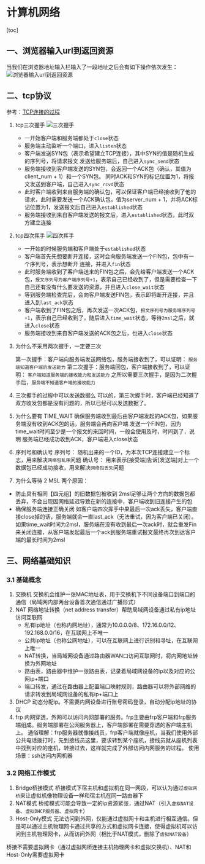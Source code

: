 # 计算机网络

[toc]

## 一、浏览器输入url到返回资源

当我们在浏览器地址输入栏输入了一段地址之后会有如下操作依次发生：
![浏览器输入url到返回资源](../pic/输入url后.jpeg)

## 二、tcp协议

参考：[TCP连接的过程](https://blog.csdn.net/weixin_51338848/article/details/127691543)

1. tcp三次握手
![三次握手](../pic/tcp三次握手.jpeg)

    - 一开始客户端和服务端都处于`close`状态
    - 服务端主动监听一个端口，进入`listen`状态
    - 客户端发送SYN包（表示希望建立TCP连接），其中SYN的值是随机生成的序列号，将请求报文
    发送给服务端后，自己进入`sync_send`状态
    - 服务端接收到客户端发送的SYN包，会返回一个ACK包（确认，其值为client_num + 1）和一个SYN包。
    同时ACK和SYN的标记位置为1，将报文发送到客户端，自己进入`sync_rcvd`状态
    - 此时客户端收到来自服务端的确认包，可以保证客户端已经接收到了他的请求，此时需要发送一个ACK确认包，值为server_num + 1，并将ACK标记位置为1，发送报文后自己进入`established`状态
    - 服务端接收到来自客户端发送的报文后，进入`established`状态，此时双方建立连接

2. tcp四次挥手
![四次挥手](../pic/tcp四次挥手.jpeg)

    - 一开始的时候服务端和客户端处于`established`状态
    - 客户端首先先想要断开连接，这时会向服务端发送一个FIN包，包中有一个序列号，表示想断开
    连接，并进入`fin`状态
    - 此时服务端收到了客户端送来的FIN包之后，会先给客户端发送一个ACK包，`报文序列号为客户端序列号+1`，表示自己已经收到了，但是需要检查一下自己还有没有什么要发送的资源，并且进入`close_wait`状态
    - 等到服务端检查完后，会向客户端发送FIN包，表示即将断开连接，并且进入到`last_ack`状态
    - 客户端收到了FIN包之后，再次发送一次ACK包，`报文序列号为服务端序列号+1`，表示自己已经收到了，随后进入`time_wait`状态，等待`2msl`之后，就进入`close`状态
    - 服务端接收到来自客户端发送的ACK包之后，也进入`close`状态

3. 为什么不采用两次握手，一定要三次

    第一次握手：客户端向服务端发送网络包，服务端接收到了，可以证明：
    `服务端知道客户端的发送能力`
    第二次握手：服务端回包，客户端接收到了，可以证明：
    `客户端知道服务端的接收能力和发送能力`
    之所以需要三次握手，是因为二次握手后，`服务端不知道客户端的接收能力`

4. 三次握手的过程中可以发送数据么
可以的，第三次握手时，客户端已经知道了双方收发包都是没有问题的，所以已经可以发送数据了。

5. 为什么要有 TIME_WAIT
确保服务端收到最后由客户端发起的ACK包，如果服务端没有收到ACK包的话，服务端会再向客户端
发送一个FIN包，因为time_wait时间至少是一个报文的来回时间，一般会使用及时，时间到了，说明
服务端已经成功收到ACK，客户端进入close状态

6. 序列号和确认号
序列号：
随机出来的一个ID，为本次TCP连接建立一个标志，用来解决`网络包乱序`问题
确认号：
用来表示[接受端]告诉[发送端]对上一个数据包已经成功接收，用来解决`网络包丢失`问题

7. 为什么等待 2 MSL
两个原因：

- 防止具有相同【四元组】的旧数据包被收到
  2msl足够让两个方向的数据包都丢弃，不会出现因网络延迟导致在新的连接中，客户端收到旧连接产生的包
- 确保服务端连接正确关闭
  如客户端四次挥手中果最后一次ack丢失，客户端直接close掉的话，服务端就会一直last_ack（无法重试，因为客户端已关闭）。如果time_wait时间为2msl，服务端在没有收到最后一次ack时，就会重发Fin来关闭连接，从客户端发起最后一个ack到服务端重试报文最终再次到达客户端的最长时间为2msl

## 三、网络基础知识

### 3.1 基础概念

1. 交换机
交换机会维护一张MAC地址表，用于交换机下不同设备端口到端口的通信（局域网内部两台设备首次通信通过广播形式）
2. NAT
网络地址转换（net address transfer）帮助局域网设备通过私有ip地址访问互联网
   - 私有ip地址（也称内网地址），通常为10.0.0.0/8、172.16.0.0/12、192.168.0.0/16，在互联网上不唯一
   - 公共ip地址（也称公网地址），可以在互联网上进行识别和寻址，在互联网上唯一
   - NAT转换，当局域网设备通过路由器WAN口访问互联网时，将内网地址转换为外网地址
   - 路由表，路由器中维护一张路由表，记录着局域网设备的ip以及对应的公网ip+端口
   - 端口转发，通过在路由器上配置端口映射规则，路由器可以将外部网络的请求转发到局域网设备的私有ip+端口上
3. DHCP
动态分配ip。不需要内网设备进行账号密码登录，自动分配ip地址的协议
4. frp
内网穿透，外网可以访问内网部署的服务。frp主要由frp客户端和frp服务端组成。服务端部署在公网服务器上，客户端部署在需要穿透的客户端主机上。
通俗理解：frp服务器就像接线员，frp客户端就像座机，当我们使用外部公共电话拨打时，先到接线员这里，要求转到某个座机，接线员就从座机列表中找到对应的座机，转接过去，这样就完成了外部访问内网服务的过程。
使用场景：ssh访问内网机器

### 3.2 网络工作模式

1. Bridge桥接模式
桥接模式下宿主机和虚拟机在同一网段，可以认为通过`虚拟网桥`来让虚拟机像物理设备一样和宿主机在同一路由器下
2. NAT模式
桥接模式可能会导致一定的ip资源紧张，通过NAT（引入`虚拟NAT设备`、`虚拟DHCP服务器`、`虚拟网卡`）
3. Host-Only模式
无法访问到外网，仅能通过虚拟网卡和主机进行相互通信。但是可以通过主机物理网卡通过共享的方式和虚拟网卡连接，使得虚拟机可以访问到主机物理网卡，从而访问外网（相比于NAT模式，删除了`虚拟NAT设备`）

桥接不需要虚拟网卡（通过虚拟网桥连接主机物理网卡和虚拟交换机）、NAT和Host-Only需要虚拟网卡
